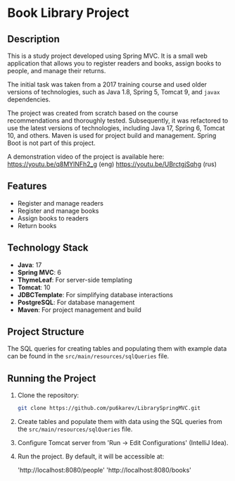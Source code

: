 # Book Library Project

## Description

This is a study project developed using Spring MVC. It is a small web application that allows you to register readers and books, assign books to people, and manage their returns.

The initial task was taken from a 2017 training course and used older versions of technologies, such as Java 1.8, Spring 5, Tomcat 9, and `javax` dependencies.

The project was created from scratch based on the course recommendations and thoroughly tested. Subsequently, it was refactored to use the latest versions of technologies, including Java 17, Spring 6, Tomcat 10, and others. Maven is used for project build and management. Spring Boot is not part of this project.

A demonstration video of the project is available here: 
https://youtu.be/q8MYlNFh2_g (eng)
https://youtu.be/UBrctgjSqhg (rus)

## Features

- Register and manage readers
- Register and manage books
- Assign books to readers
- Return books

## Technology Stack

- **Java**: 17
- **Spring MVC**: 6
- **ThymeLeaf**: For server-side templating
- **Tomcat**: 10
- **JDBCTemplate**: For simplifying database interactions
- **PostgreSQL**: For database management
- **Maven**: For project management and build



## Project Structure

The SQL queries for creating tables and populating them with example data can be found in the `src/main/resources/sqlQueries` file.

## Running the Project

1. Clone the repository:
   ```bash
   git clone https://github.com/pu6karev/LibrarySpringMVC.git

2. Create tables and populate them with data using the SQL queries from the `src/main/resources/sqlQueries` file.
3. Configure Tomcat server from 'Run → Edit Configurations' (IntelliJ Idea).
4. Run the project. By default, it will be accessible at:

   'http://localhost:8080/people'
   'http://localhost:8080/books'

